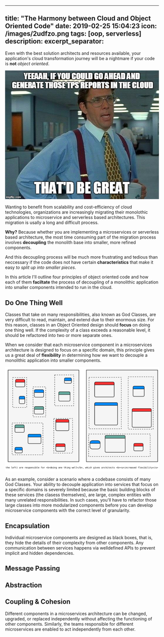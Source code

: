 
---
title:  "The Harmony between Cloud and Object Oriented Code"
date:   2019-02-25 15:04:23
icon: /images/2udfzo.png
tags: [oop, serverless]
description: 
excerpt_separator: 
---
Even with the best solution architects and resources available, your application's cloud transformation journey will be a nightmare if your code is **not** *object oriented*.
<!--more-->

![serverless_meme](/images/2udfzo.jpg)

Wanting to benefit from scalability and cost-efficiency of cloud technologies, organizations are increasingly migrating their monolothic applications to microservice and serverless based architectures. This migration is usally a long and difficult process.

**Why?** Because whether you are implementing a microservices or serverless based architecture, the most time consuming part of the migration process involves **decoupling** the monolith base into smaller, more refined components.

And this decoupling process will be much more frustrating and tedious than neccessary if the code does not have certain **characteristics** that make it easy *to split up into smaller pieces*. 

In this article I'll outline four principles of object oriented code and how each of them **faciltate** the process of decoupling of a monolithic application into smaller components intended to run in the cloud.

## Do One Thing Well
Classes that take on many responsibilities, also known as God Classes, are very difficult to read, maintain, and extend due to their enormous size. For this reason, classes in an Object Oriented design should **focus** on doing one thing well. If the complexity of a class exceeds a reasonable level, it should be refactored into two or more separate ones.

When we consider that each microservice component in a microservices architecture is designed to focus on a specific domain, this principle gives us a great deal of **flexibility** in determining how we want to decouple a monolithic application into smaller components. 

![do-one-thing-well](/images/do_one_thing_well.svg)

As an example, consider a scenario where a codebase consists of many God Classes. Your ability to decouple application into services that focus on a specific domains is severely limited because the basic building blocks of these services (the clasess themselves), are large, complex entities with many unrelated responsibilities. In such cases, you'll have to refactor those large classes into more modularized components before you can develop microservice components with the correct level of granularity.

## Encapsulation

Individual microservice components are designed as black boxes, that is, they hide the details of their complexity from other components. Any communication between services happens via welldefined APIs to prevent implicit and hidden dependencies.

## Message Passing
 
 

## Abstraction


## Coupling & Cohesion
Different components in a microservices architecture can be changed, upgraded, or replaced independently without affecting the functioning of other components. Similarly, the teams responsible for different microservices are enabled to act independently from each
other. 
